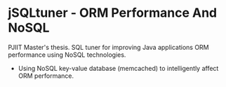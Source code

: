 jSQLtuner - ORM Performance And NoSQL
=========

PJIIT Master's thesis. SQL tuner for  improving Java applications ORM performance using NoSQL technologies.
- Using NoSQL key-value database (memcached) to intelligently affect ORM performance.
